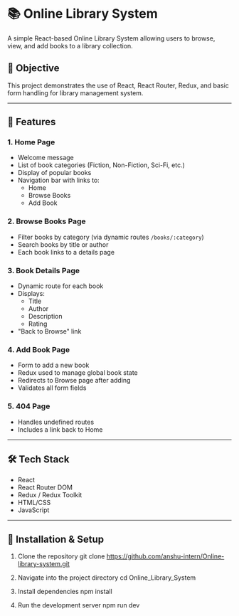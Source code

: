 # 📚 Online Library System

A simple React-based Online Library System allowing users to browse, view, and add books to a library collection.

## 🎯 Objective

This project demonstrates the use of React, React Router, Redux, and basic form handling for library management system.

---

## 🚀 Features

### 1. Home Page
- Welcome message
- List of book categories (Fiction, Non-Fiction, Sci-Fi, etc.)
- Display of popular books
- Navigation bar with links to:
  - Home
  - Browse Books
  - Add Book

### 2. Browse Books Page
- Filter books by category (via dynamic routes `/books/:category`)
- Search books by title or author
- Each book links to a details page

### 3. Book Details Page
- Dynamic route for each book
- Displays:
  - Title
  - Author
  - Description
  - Rating
- "Back to Browse" link

### 4. Add Book Page
- Form to add a new book
- Redux used to manage global book state
- Redirects to Browse page after adding
- Validates all form fields

### 5. 404 Page
- Handles undefined routes
- Includes a link back to Home

---

## 🛠️ Tech Stack

- React
- React Router DOM
- Redux / Redux Toolkit
- HTML/CSS
- JavaScript

---

## 🧩 Installation & Setup

1. Clone the repository
git clone https://github.com/anshu-intern/Online-library-system.git

2. Navigate into the project directory
cd Online_Library_System 

3. Install dependencies
npm install

4. Run the development server
npm run dev
